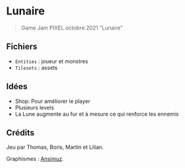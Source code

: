 # Lunaire

> Game Jam PIXEL octobre 2021 "Lunaire"

## Fichiers

- `Entities` : joueur et monstres
- `Tilesets` : assets

## Idées

- Shop: Pour améliorer le player
- Plusieurs levels
- La Lune augmente au fur et à mesure ce qui renforce les ennemis

## Crédits

Jeu par Thomas, Boris, Martin et Lilian.

Graphismes : [Ansimuz](https://ansimuz.itch.io/).
